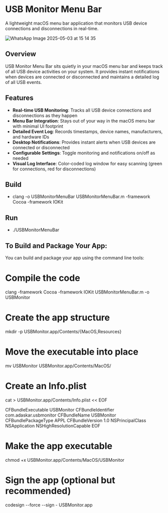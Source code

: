 # USB Monitor Menu Bar

A lightweight macOS menu bar application that monitors USB device connections and disconnections in real-time.

![WhatsApp Image 2025-05-03 at 15 14 35](https://github.com/user-attachments/assets/5b2ce41f-ccd8-4bcd-b1ef-f8b9a047ecc9)


## Overview

USB Monitor Menu Bar sits quietly in your macOS menu bar and keeps track of all USB device activities on your system. It provides instant notifications when devices are connected or disconnected and maintains a detailed log of all USB events.

## Features

- **Real-time USB Monitoring**: Tracks all USB device connections and disconnections as they happen
- **Menu Bar Integration**: Stays out of your way in the macOS menu bar with minimal UI footprint
- **Detailed Event Log**: Records timestamps, device names, manufacturers, and hardware IDs
- **Desktop Notifications**: Provides instant alerts when USB devices are connected or disconnected
- **Configurable Settings**: Toggle monitoring and notifications on/off as needed
- **Visual Log Interface**: Color-coded log window for easy scanning (green for connections, red for disconnections)

## Build

- clang -o USBMonitorMenuBar USBMonitorMenuBar.m -framework Cocoa -framework IOKit

## Run

- ./USBMonitorMenuBar

## To Build and Package Your App:
You can build and package your app using the command line tools:

# Compile the code
clang -framework Cocoa -framework IOKit USBMonitorMenuBar.m -o USBMonitor

# Create the app structure
mkdir -p USBMonitor.app/Contents/{MacOS,Resources}

# Move the executable into place
mv USBMonitor USBMonitor.app/Contents/MacOS/

# Create an Info.plist
cat > USBMonitor.app/Contents/Info.plist << EOF
<?xml version="1.0" encoding="UTF-8"?>
<!DOCTYPE plist PUBLIC "-//Apple//DTD PLIST 1.0//EN" "http://www.apple.com/DTDs/PropertyList-1.0.dtd">
<plist version="1.0">
<dict>
    <key>CFBundleExecutable</key>
    <string>USBMonitor</string>
    <key>CFBundleIdentifier</key>
    <string>com.adaskar.usbmonitor</string>
    <key>CFBundleName</key>
    <string>USBMonitor</string>
    <key>CFBundlePackageType</key>
    <string>APPL</string>
    <key>CFBundleVersion</key>
    <string>1.0</string>
    <key>NSPrincipalClass</key>
    <string>NSApplication</string>
    <key>NSHighResolutionCapable</key>
    <true/>
</dict>
</plist>
EOF

# Make the app executable
chmod +x USBMonitor.app/Contents/MacOS/USBMonitor

# Sign the app (optional but recommended)
codesign --force --sign - USBMonitor.app
